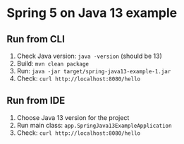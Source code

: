 # Spring 5 on Java 13 example

## Run from CLI
1. Check Java version: `java -version` (should be 13)
1. Build: `mvn clean package`
1. Run: `java -jar target/spring-java13-example-1.jar`
1. Check: `curl http://localhost:8080/hello`

## Run from IDE
1. Choose Java 13 version for the project
1. Run main class: `app.SpringJava13ExampleApplication`
1. Check: `curl http://localhost:8080/hello`